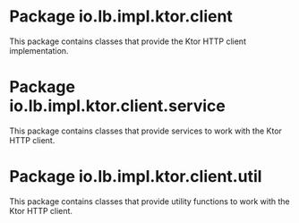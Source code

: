 # Package io.lb.impl.ktor.client
This package contains classes that provide the Ktor HTTP client implementation.

# Package io.lb.impl.ktor.client.service
This package contains classes that provide services to work with the Ktor HTTP client.

# Package io.lb.impl.ktor.client.util
This package contains classes that provide utility functions to work with the Ktor HTTP client.